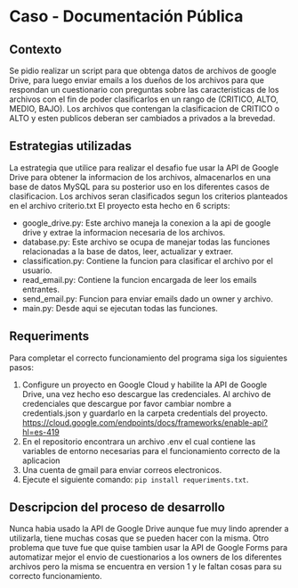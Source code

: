 # Caso - Documentación Pública
## Contexto
Se pidio realizar un script para que obtenga datos de archivos de google Drive, para luego enviar emails a los dueños de los archivos para que respondan un cuestionario con preguntas sobre las caracteristicas de los archivos con el fin de poder clasificarlos en un rango de (CRITICO, ALTO, MEDIO, BAJO). Los archivos que contengan la clasificacion de CRITICO o ALTO y esten publicos deberan ser cambiados a privados a la brevedad.

## Estrategias utilizadas
La estrategia que utilice para realizar el desafio fue usar la API de Google Drive para obtener la informacion de los archivos, almacenarlos en una base de datos MySQL para su posterior uso en los diferentes casos de clasificacion. Los archivos seran clasificados segun los criterios planteados en el archivo criterio.txt
El proyecto esta hecho en 6 scripts:
- google_drive.py: Este archivo maneja la conexion a la api de google drive y extrae la informacion necesaria de los archivos.
- database.py: Este archivo se ocupa de manejar todas las funciones relacionadas a la base de datos, leer, actualizar y extraer.
- classification.py: Contiene la funcion para clasificar el archivo por el usuario.
- read_email.py: Contiene la funcion encargada de leer los emails entrantes.
- send_email.py: Funcion para enviar emails dado un owner y archivo.
- main.py: Desde aqui se ejecutan todas las funciones.

## Requeriments
Para completar el correcto funcionamiento del programa siga los siguientes pasos:
1. Configure un proyecto en Google Cloud y habilite la API de Google Drive, una vez hecho eso descargue las credenciales.
Al archivo de credenciales que descargue por favor cambiar nombre a credentials.json y guardarlo en la carpeta credentials del proyecto.
https://cloud.google.com/endpoints/docs/frameworks/enable-api?hl=es-419
2. En el repositorio encontrara un archivo .env el cual contiene las variables de entorno necesarias para el funcionamiento correcto de la aplicacion
3. Una cuenta de gmail para enviar correos electronicos.
4. Ejecute el siguiente comando: `pip install requeriments.txt`.

## Descripcion del proceso de desarrollo
Nunca habia usado la API de Google Drive aunque fue muy lindo aprender a utilizarla, tiene muchas cosas que se pueden hacer con la misma. Otro problema que tuve fue que quise tambien usar la API de Google Forms para automatizar mejor el envio de cuestionarios a los owners de los diferentes archivos pero la misma se encuentra en version 1 y le faltan cosas para su correcto funcionamiento. 
